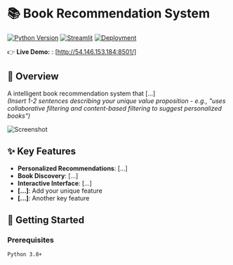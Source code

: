 # 📚 Book Recommendation System

[![Python Version](https://img.shields.io/badge/Python-3.8%2B-blue)](https://python.org)
[![Streamlit](https://static.streamlit.io/badges/streamlit_badge_black_white.svg)](http://54.146.153.184:8501/) 
[![Deployment](https://img.shields.io/badge/Deployment-AWS-purple)](https://aws.amazon.com/)

👉 **Live Demo:** : [http://54.146.153.184:8501/]

## 🌟 Overview
A intelligent book recommendation system that [...]  
*(Insert 1-2 sentences describing your unique value proposition - e.g., "uses collaborative filtering and content-based filtering to suggest personalized books")*

![Screenshot](/screenshots/interface.png)  

## ✨ Key Features
- **Personalized Recommendations**: [...] 
- **Book Discovery**: [...] 
- **Interactive Interface**: [...] 
- **[...]**: Add your unique feature
- **[...]**: Another key feature

## 🚀 Getting Started

### Prerequisites
```bash
Python 3.8+
